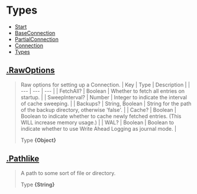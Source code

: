 
# Types

* [Start](https://github.com/QSmally/QDB/blob/v4/Documentation/Index.md)
* [BaseConnection](https://github.com/QSmally/QDB/blob/v4/Documentation/BaseConnection.md)
* [PartialConnection](https://github.com/QSmally/QDB/blob/v4/Documentation/PartialConnection.md)
* [Connection](https://github.com/QSmally/QDB/blob/v4/Documentation/Connection.md)
* [Types](https://github.com/QSmally/QDB/blob/v4/Documentation/Types.md)



## [.RawOptions](https://github.com/QSmally/QDB/blob/v4/lib/Types.js#L2)
> Raw options for setting up a Connection.
> | Key | Type | Description |
> | --- | --- | --- |
> | FetchAll? | Boolean | Whether to fetch all entries on startup. |
> | SweepInterval? | Number | Integer to indicate the interval of cache sweeping. |
> | Backups? | String, Boolean | String for the path of the backup directory, otherwise 'false'. |
> | Cache? | Boolean | Boolean to indicate whether to cache newly fetched entries. (This WILL increase memory usage.) |
> | WAL? | Boolean | Boolean to indicate whether to use Write Ahead Logging as journal mode. |
>
> Type **{Object}**

## [.Pathlike](https://github.com/QSmally/QDB/blob/v4/lib/Types.js#L12)
> A path to some sort of file or directory.
>
> Type **{String}**
